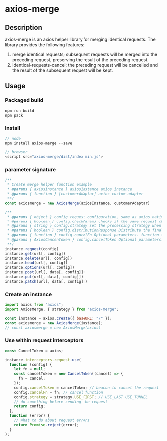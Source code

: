 # axios-merge

## Description

axios-merge is an axios helper library for merging identical requests. The library provides the following features:

1. merge identical requests; subsequent requests will be merged into the preceding request, preserving the result of the preceding request.
2. identical-requests-cancel; the preceding request will be cancelled and the result of the subsequent request will be kept.

## Usage

### Packaged build

```javascript
npm run build
npm pack
```

### Install

```javascript
// node
npm install axios-merge --save

// browser
<script src="axios-merge/dist/index.min.js">
```

### parameter signature

```javascript
/**
 * Create merge helper function example
 * @params { axiosinstance } axiosInstance axios instance
 * @params { function } [customerAdaptar] axios custom adapter
 **/
const axiosmerge = new AxiosMerge(axiosInstance, customerAdaptar)

/**
 * @params { object } config request configuration, same as axios native configuration
 * @params { boolean } config.checkParams checks if the same request checks for parameters default true
 * @params { string } config.strategy set the processing strategy when this request is repeated. USE_FIRST keep the first result, USE_LAST keep the last result, USE_TUNNEL use the current result, default is USE_TUNNEL
 * @params { boolean } config.distributionResponse Distribute the final response to all identical requests, default is true
 * @params { function } config.cancelFn Optional parameters. function to cancel the request Note: This parameter only takes effect when strategy=USE_LAST https://axios-http.com/zh/docs/cancellation
 * @params { AxiosCancenToken } config.cancelToken Optional parameters. The beacon to cancel the request Note: This parameter only takes effect when strategy=USE_LAST https://axios-http.com/zh/docs/cancellation
 **/
instance.request(config)
instance.get(url[, config])
instance.delete(url[, config])
instance.head(url[, config])
instance.options(url[, config])
instance.post(url[, data[, config]])
instance.put(url[, data[, config]])
instance.patch(url[, data[, config]])
```

### Create an instance

```javascript
import axios from "axios";
import AXiosMerge, { strategy } from "axios-merge";

const instance = axios.create({ baseURL: "/" });
const axiosmerge = new AxiosMerge(instance);
// const axiosmerge = new AxiosMerge(axios)
```

### Use within request interceptors

```javascript
const CancelToken = axios;

instance.interceptors.request.use(
  function (config) {
    let fn = null;
    const cancelToken = new CancelToken((cancel) => {
      fn = cancel;
    });
    config.cancelToken = cancelToken; // beacon to cancel the request
    config.cancelFn = fn; // cancel function
    config.strategy = strategy.USE_FIRST; // USE_LAST USE_TUNNEL
    // do something before sending the request
    return config;
  },
  function (error) {
    // What to do about request errors
    return Promise.reject(error);
  }
);
```

